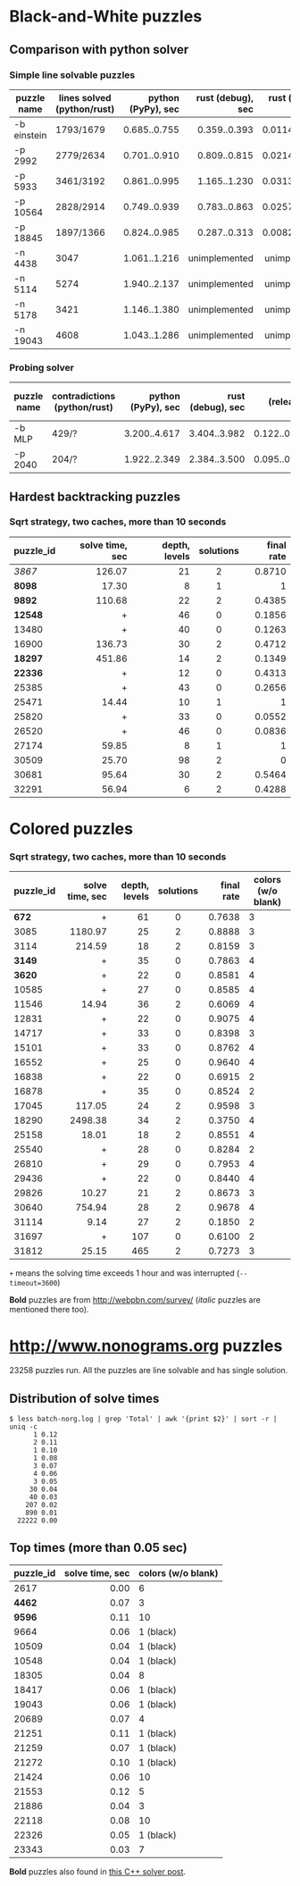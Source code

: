 # Black-and-White puzzles

## Comparison with python solver

### Simple line solvable puzzles

| puzzle name | lines solved (python/rust) | python (PyPy), sec | rust (debug), sec | rust (release), sec | gain, times |
|-------------|----------------------------|-------------------:|------------------:|--------------------:|:-----------:|
| -b einstein | 1793/1679                  | 0.685..0.755       | 0.359..0.393      | 0.0114..0.0127      | 54..66      |
| -p 2992     | 2779/2634                  | 0.701..0.910       | 0.809..0.815      | 0.0214..0.0277      | 25..42      |
| -p 5933     | 3461/3192                  | 0.861..0.995       | 1.165..1.230      | 0.0313..0.0427      | 20..32      |
| -p 10564    | 2828/2914                  | 0.749..0.939       | 0.783..0.863      | 0.0257..0.0305      | 25..36      |
| -p 18845    | 1897/1366                  | 0.824..0.985       | 0.287..0.313      | 0.0082..0.0116      | 71..120     |
| -n 4438     | 3047                       | 1.061..1.216       | unimplemented     | unimplemented       | N/A         |
| -n 5114     | 5274                       | 1.940..2.137       | unimplemented     | unimplemented       | N/A         |
| -n 5178     | 3421                       | 1.146..1.380       | unimplemented     | unimplemented       | N/A         |
| -n 19043    | 4608                       | 1.043..1.286       | unimplemented     | unimplemented       | N/A         |


### Probing solver

| puzzle name | contradictions (python/rust) | python (PyPy), sec | rust (debug), sec | rust (release), sec | gain, times |
|-------------|------------------------------|-------------------:|------------------:|--------------------:|:-----------:|
| -b MLP      | 429/?                        | 3.200..4.617       | 3.404..3.982      | 0.122..0.162        | 19..38      |
| -p 2040     | 204/?                        | 1.922..2.349       | 2.384..3.500      | 0.095..0.124        | 15..25      |



## Hardest backtracking puzzles

### Sqrt strategy, two caches, more than 10 seconds

| puzzle_id | solve time, sec | depth, levels | solutions | final rate |
|-----------|----------------:|--------------:|:---------:|-----------:|
| _3867_    | 126.07          | 21            | 2         | 0.8710     |
| **8098**  | 17.30           | 8             | 1         | 1          |
| **9892**  | 110.68          | 22            | 2         | 0.4385     |
| **12548** | +               | 46            | 0         | 0.1856     |
| 13480     | +               | 40            | 0         | 0.1263     | FIXME: why starting rate r=12.68 in Python?
| 16900     | 136.73          | 30            | 2         | 0.4712     | FIXME: why starting rate r=48.06 in Python?
| **18297** | 451.86          | 14            | 2         | 0.1349     |
| **22336** | +               | 12            | 0         | 0.4313     |
| 25385     | +               | 43            | 0         | 0.2656     | FIXME: Sometimes it solves for hours.
| 25471     | 14.44           | 10            | 1         | 1          |
| 25820     | +               | 33            | 0         | 0.0552     |
| 26520     | +               | 46            | 0         | 0.0836     |
| 27174     | 59.85           | 8             | 1         | 1          |
| 30509     | 25.70           | 98            | 2         | 0          |
| 30681     | 95.64           | 30            | 2         | 0.5464     |
| 32291     | 56.94           | 6             | 2         | 0.4288     |


# Colored puzzles

### Sqrt strategy, two caches, more than 10 seconds

| puzzle_id | solve time, sec | depth, levels | solutions | final rate | colors (w/o blank) |
|-----------|----------------:|--------------:|:---------:|-----------:|--------------------|
| **672**   | +               | 61            | 0         | 0.7638     | 3                  |
| 3085      | 1180.97         | 25            | 2         | 0.8888     | 3                  |
| 3114      | 214.59          | 18            | 2         | 0.8159     | 3                  |
| **3149**  | +               | 35            | 0         | 0.7863     | 4                  |
| **3620**  | +               | 22            | 0         | 0.8581     | 4                  |
| 10585     | +               | 27            | 0         | 0.8585     | 4                  |
| 11546     | 14.94           | 36            | 2         | 0.6069     | 4                  |
| 12831     | +               | 22            | 0         | 0.9075     | 4                  |
| 14717     | +               | 33            | 0         | 0.8398     | 3                  |
| 15101     | +               | 33            | 0         | 0.8762     | 4                  |
| 16552     | +               | 25            | 0         | 0.9640     | 4                  |
| 16838     | +               | 22            | 0         | 0.6915     | 2                  |
| 16878     | +               | 35            | 0         | 0.8524     | 2                  |
| 17045     | 117.05          | 24            | 2         | 0.9598     | 3                  |
| 18290     | 2498.38         | 34            | 2         | 0.3750     | 4                  |
| 25158     | 18.01           | 18            | 2         | 0.8551     | 4                  |
| 25540     | +               | 28            | 0         | 0.8284     | 2                  |
| 26810     | +               | 29            | 0         | 0.7953     | 4                  |
| 29436     | +               | 22            | 0         | 0.8440     | 4                  |
| 29826     | 10.27           | 21            | 2         | 0.8673     | 3                  |
| 30640     | 754.94          | 28            | 2         | 0.9678     | 4                  |
| 31114     | 9.14            | 27            | 2         | 0.1850     | 2                  |
| 31697     | +               | 107           | 0         | 0.6100     | 2                  | FIXME: reached ~18Gb of RAM and was interrupted
| 31812     | 25.15           | 465           | 2         | 0.7273     | 3                  |


`+` means the solving time exceeds 1 hour and was interrupted (`--timeout=3600`)

**Bold** puzzles are from http://webpbn.com/survey/ (_italic_ puzzles are mentioned there too).


# http://www.nonograms.org puzzles

23258 puzzles run. All the puzzles are line solvable and has single solution.

## Distribution of solve times

```
$ less batch-norg.log | grep 'Total' | awk '{print $2}' | sort -r | uniq -c
      1 0.12
      2 0.11
      1 0.10
      1 0.08
      3 0.07
      4 0.06
      3 0.05
     30 0.04
     40 0.03
    207 0.02
    890 0.01
  22222 0.00
```

## Top times (more than 0.05 sec)

| puzzle_id | solve time, sec | colors (w/o blank) |
|-----------|----------------:|--------------------|
| 2617      | 0.00            | 6
| **4462**  | 0.07            | 3
| **9596**  | 0.11            | 10
| 9664      | 0.06            | 1 (black)
| 10509     | 0.04            | 1 (black)
| 10548     | 0.04            | 1 (black)
| 18305     | 0.04            | 8
| 18417     | 0.06            | 1 (black)
| 19043     | 0.06            | 1 (black)
| 20689     | 0.07            | 4
| 21251     | 0.11            | 1 (black)
| 21259     | 0.07            | 1 (black)
| 21272     | 0.10            | 1 (black)
| 21424     | 0.06            | 10
| 21553     | 0.12            | 5
| 21886     | 0.04            | 3
| 22118     | 0.08            | 10
| 22326     | 0.05            | 1 (black)
| 23343     | 0.03            | 7


**Bold** puzzles also found in [this C++ solver post](
https://izaron.github.io/post/solving-colored-japanese-crosswords-with-the-speed-of-light/#what-decreases-the-execution-time).
